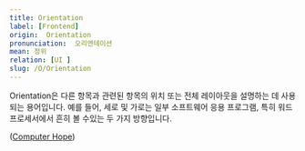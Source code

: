 ```yaml
---
title: Orientation
label: [Frontend]
origin:  Orientation
pronunciation:  오리엔테이션
mean: 정위
relation: [UI ]
slug: /O/Orientation
---
```


<content>

<p>Orientation은 다른 항목과 관련된 항목의 위치 또는 전체 레이아웃을 설명하는 데 사용되는 용어입니다. 예를 들어, 세로 및 가로는 일부 소프트웨어 응용 프로그램, 특히 워드 프로세서에서 흔히 볼 수있는 두 가지 방향입니다.</p>
<p>(<a href="https://www.computerhope.com/jargon/o/orientat.htm#:~:text=What%20is%20Orientation%3F-,Orientation,software%20applications%2C%20especially%20word%20processors.">Computer Hope</a>)</p>

</content>
